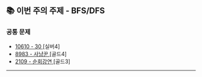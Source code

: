 ## 📚 이번 주의 주제 - BFS/DFS

### 공통 문제

- [10610 - 30 ](https://www.acmicpc.net/problem/10610) [실버4]
- [8983 - 사냥꾼 ](https://www.acmicpc.net/problem/8983) [골드4]
- [2109 - 순회강연 ](https://www.acmicpc.net/problem/2109) [골드3]

---